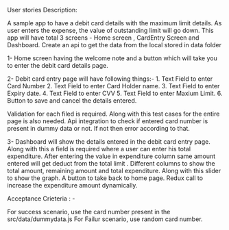 User stories Description: 

A sample app to have a debit card details with the maximum limit details. As user enters the expense, the value of outstanding limit will go down. 
This app will have total 3 screens - Home screen , CardEntry Screen and Dashboard.
Create an api to get the data from the local stored in data folder

1- Home screen having the welcome note and a button which will take you to enter the debit card details page.

2- Debit card entry page will have following things:-
    1. Text Field to enter Card Number
    2. Text Field to enter Card Holder name.
    3. Text Field to enter Expiry date.
    4. Text Field to enter CVV
    5. Text Field to enter Maxium Limit.
    6. Button to save and cancel the details entered.

Validation for each filed is required. Along with this test cases for the entire page is also needed.
Api integration to check if entered card number is present in dummy data or not. If not then error according to that.

3- Dashboard will show the details entered in the debit card entry page. Along with this a field is required where a user can enter his total expenditure. After entering the value in expenditure column same amount entered will get deduct from the total limit . Different columns to show the total amount, remaining amount and total expenditure.
Along with this slider to show the graph.
A button to take back to home page.
Redux call to increase the expenditure amount dynamically.


Acceptance Crieteria : -

For success scenario, use the card number present in the src/data/dummydata.js
For Failur scenario, use random card number.



